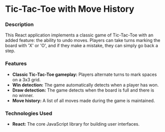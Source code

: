 # Tic-Tac-Toe with Move History

### Description
This React application implements a classic game of Tic-Tac-Toe with an added feature: the ability to undo moves. Players can take turns marking the board with 'X' or 'O', and if they make a mistake, they can simply go back a step. 

### Features
* **Classic Tic-Tac-Toe gameplay:** Players alternate turns to mark spaces on a 3x3 grid.
* **Win detection:** The game automatically detects when a player has won.
* **Draw detection:** The game detects when the board is full and there is no winner.
* **Move history:** A list of all moves made during the game is maintained.

### Technologies Used
* **React:** The core JavaScript library for building user interfaces.
